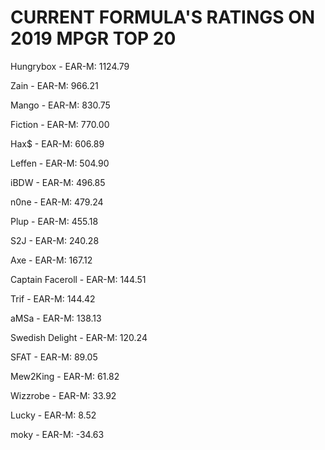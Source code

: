 # CURRENT FORMULA'S RATINGS ON 2019 MPGR TOP 20

Hungrybox - EAR-M: 1124.79

Zain - EAR-M: 966.21

Mango - EAR-M: 830.75

Fiction - EAR-M: 770.00

Hax$ - EAR-M: 606.89

Leffen - EAR-M: 504.90

iBDW - EAR-M: 496.85

n0ne - EAR-M: 479.24

Plup - EAR-M: 455.18

S2J - EAR-M: 240.28

Axe - EAR-M: 167.12

Captain Faceroll - EAR-M: 144.51

Trif - EAR-M: 144.42

aMSa - EAR-M: 138.13

Swedish Delight - EAR-M: 120.24

SFAT - EAR-M: 89.05

Mew2King - EAR-M: 61.82

Wizzrobe - EAR-M: 33.92

Lucky - EAR-M: 8.52

moky - EAR-M: -34.63
